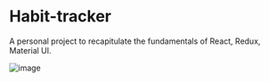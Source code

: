 # Habit-tracker

A personal project to recapitulate the fundamentals of React, Redux, Material UI.

![image](https://github.com/user-attachments/assets/7edb8399-74c6-4b8a-a983-ad747e9d342e)
